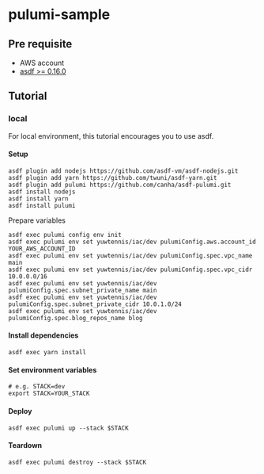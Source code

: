 # pulumi-sample

## Pre requisite

- AWS account
- [asdf >= 0.16.0](https://github.com/asdf-vm/asdf)

## Tutorial

### local

For local environment, this tutorial encourages you to use asdf.

#### Setup

```shell
asdf plugin add nodejs https://github.com/asdf-vm/asdf-nodejs.git
asdf plugin add yarn https://github.com/twuni/asdf-yarn.git
asdf plugin add pulumi https://github.com/canha/asdf-pulumi.git
asdf install nodejs
asdf install yarn
asdf install pulumi
```

Prepare variables

```shell
asdf exec pulumi config env init 
asdf exec pulumi env set yuwtennis/iac/dev pulumiConfig.aws.account_id YOUR_AWS_ACCOUNT_ID
asdf exec pulumi env set yuwtennis/iac/dev pulumiConfig.spec.vpc_name main
asdf exec pulumi env set yuwtennis/iac/dev pulumiConfig.spec.vpc_cidr 10.0.0.0/16
asdf exec pulumi env set yuwtennis/iac/dev pulumiConfig.spec.subnet_private_name main
asdf exec pulumi env set yuwtennis/iac/dev pulumiConfig.spec.subnet_private_cidr 10.0.1.0/24
asdf exec pulumi env set yuwtennis/iac/dev pulumiConfig.spec.blog_repos_name blog
```

#### Install dependencies

```shell
asdf exec yarn install
```

#### Set environment variables

```shell
# e.g. STACK=dev
export STACK=YOUR_STACK
```

#### Deploy

```shell
asdf exec pulumi up --stack $STACK
```

#### Teardown
```shell
asdf exec pulumi destroy --stack $STACK
```